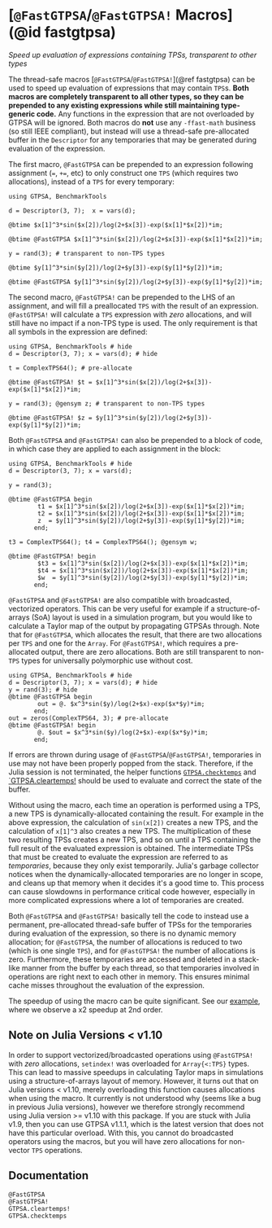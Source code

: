 # [`@FastGTPSA`/`@FastGTPSA!` Macros](@id fastgtpsa)
*Speed up evaluation of expressions containing TPSs, transparent to other types*

The thread-safe macros [`@FastGTPSA`/`@FastGTPSA!`](@ref fastgtpsa) can be used to speed up evaluation of expressions that may contain `TPS`s. **Both macros are completely transparent to all other types, so they can be prepended to any existing expressions while still maintaining type-generic code.** Any functions in the expression that are not overloaded by GTPSA will be ignored. Both macros do **not** use any `-ffast-math` business (so still IEEE compliant), but instead will use a thread-safe pre-allocated buffer in the `Descriptor` for any temporaries that may be generated during evaluation of the expression.

The first macro, `@FastGTPSA` can be prepended to an expression following assignment (`=`, `+=`, etc) to only construct one `TPS` (which requires two allocations), instead of a `TPS` for every temporary:

```@repl
using GTPSA, BenchmarkTools

d = Descriptor(3, 7);  x = vars(d);

@btime $x[1]^3*sin($x[2])/log(2+$x[3])-exp($x[1]*$x[2])*im;

@btime @FastGTPSA $x[1]^3*sin($x[2])/log(2+$x[3])-exp($x[1]*$x[2])*im;

y = rand(3); # transparent to non-TPS types

@btime $y[1]^3*sin($y[2])/log(2+$y[3])-exp($y[1]*$y[2])*im;

@btime @FastGTPSA $y[1]^3*sin($y[2])/log(2+$y[3])-exp($y[1]*$y[2])*im;
```

The second macro, `@FastGTPSA!` can be prepended to the LHS of an assignment, and will fill a preallocated `TPS` with the result of an expression. `@FastGTPSA!` will calculate a `TPS` expression with _zero_ allocations, and will still have no impact if a non-TPS type is used. The only requirement is that all symbols in the expression are defined:

```@repl
using GTPSA, BenchmarkTools # hide
d = Descriptor(3, 7); x = vars(d); # hide

t = ComplexTPS64(); # pre-allocate

@btime @FastGTPSA! $t = $x[1]^3*sin($x[2])/log(2+$x[3])-exp($x[1]*$x[2])*im; 

y = rand(3); @gensym z; # transparent to non-TPS types

@btime @FastGTPSA! $z = $y[1]^3*sin($y[2])/log(2+$y[3])-exp($y[1]*$y[2])*im;
```

Both `@FastGTPSA` and `@FastGTPSA!` can also be prepended to a block of code, in which case they are applied to each assignment in the block:

```@repl
using GTPSA, BenchmarkTools # hide
d = Descriptor(3, 7); x = vars(d);

y = rand(3);

@btime @FastGTPSA begin
        t1 = $x[1]^3*sin($x[2])/log(2+$x[3])-exp($x[1]*$x[2])*im;
        t2 = $x[1]^3*sin($x[2])/log(2+$x[3])-exp($x[1]*$x[2])*im;
        z  = $y[1]^3*sin($y[2])/log(2+$y[3])-exp($y[1]*$y[2])*im;
       end;

t3 = ComplexTPS64(); t4 = ComplexTPS64(); @gensym w;

@btime @FastGTPSA! begin
        $t3 = $x[1]^3*sin($x[2])/log(2+$x[3])-exp($x[1]*$x[2])*im;
        $t4 = $x[1]^3*sin($x[2])/log(2+$x[3])-exp($x[1]*$x[2])*im;
        $w  = $y[1]^3*sin($y[2])/log(2+$y[3])-exp($y[1]*$y[2])*im;
       end;

```

`@FastGTPSA` and `@FastGTPSA!` are also compatible with broadcasted, vectorized operators. This can be very useful for example if a structure-of-arrays (SoA) layout is used in a simulation program, but you would like to calculate a Taylor map of the output by propagating GTPSAs through. Note that for `@FastGTPSA`, which allocates the result, that there are two allocations per `TPS` and one for the `Array`. For `@FastGTPSA!`, which requires a pre-allocated output, there are zero allocations. Both are still transparent to non-`TPS` types for universally polymorphic use without cost.

```@repl
using GTPSA, BenchmarkTools # hide
d = Descriptor(3, 7); x = vars(d); # hide
y = rand(3); # hide
@btime @FastGTPSA begin
        out = @. $x^3*sin($y)/log(2+$x)-exp($x*$y)*im;
       end;
out = zeros(ComplexTPS64, 3); # pre-allocate
@btime @FastGTPSA! begin
        @. $out = $x^3*sin($y)/log(2+$x)-exp($x*$y)*im;
       end;
```

If errors are thrown during usage of `@FastGTPSA`/`@FastGTPSA!`, temporaries in use may not have been properly popped from the stack. Therefore, if the Julia session is not terminated, the helper functions [`GTPSA.checktemps`](@ref) and [`GTPSA.cleartemps!](@ref) should be used to evaluate and correct the state of the buffer.

Without using the macro, each time an operation is performed using a TPS, a new TPS is dynamically-allocated containing the result. For example in the above expression, the calculation of `sin(x[2])` creates a new TPS, and the calculation of `x[1]^3` also creates a new TPS. The multiplication of these two resulting TPSs creates a new TPS, and so on until a TPS containing the full result of the evaluated expression is obtained. The intermediate TPSs that must be created to evaluate the expression are referred to as *temporaries*, because they only exist temporarily. Julia's garbage collector notices when the dynamically-allocated temporaries are no longer in scope, and cleans up that memory when it decides it's a good time to. This process can cause slowdowns in performance critical code however, especially in more complicated expressions where a lot of temporaries are created.

Both `@FastGTPSA` and `@FastGTPSA!` basically tell the code to instead use a permanent, pre-allocated thread-safe buffer of TPSs for the temporaries during evaluation of the expression, so there is no dynamic memory allocation; for `@FastGTPSA`, the number of allocations is reduced to two (which is one single `TPS`), and for `@FastGTPSA!` the number of allocations is zero. Furthermore, these temporaries are accessed and deleted in a stack-like manner from the buffer by each thread, so that temporaries involved in operations are right next to each other in memory. This ensures minimal cache misses throughout the evaluation of the expression.

The speedup of using the macro can be quite significant. See our [example](https://github.com/bmad-sim/GTPSA.jl/blob/main/benchmark/track.jl), where we observe a x2 speedup at 2nd order. 

## Note on Julia Versions < v1.10
In order to support vectorized/broadcasted operations using `@FastGTPSA!` with *zero* allocations, `setindex!` was overloaded for `Array{<:TPS}` types. This can lead to massive speedups in calculating Taylor maps in simulations using a structure-of-arrays layout of memory. However, it turns out that on Julia versions < v1.10, merely overloading this function causes allocations when using the macro. It currently is not understood why (seems like a bug in previous Julia versions), however we therefore strongly recommend using Julia version >= v1.10 with this package. If you are stuck with Julia v1.9, then you can use GTPSA v1.1.1, which is the latest version that does not have this particular overload. With this, you cannot do broadcasted operators using the macros, but you will have zero allocations for non-vector `TPS` operations.


## Documentation
```@docs
@FastGTPSA
@FastGTPSA!
GTPSA.cleartemps!
GTPSA.checktemps
```
